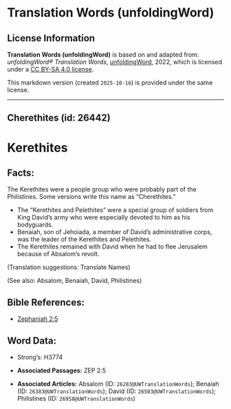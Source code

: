 # Translation Words (unfoldingWord)

## License Information

**Translation Words (unfoldingWord)** is based on and adapted from: _unfoldingWord® Translation Words_, [unfoldingWord](https://unfoldingword.org/utw), 2022, which is licensed under a [CC BY-SA 4.0 license](https://creativecommons.org/licenses/by-sa/4.0/legalcode.en).

This markdown version (created `2025-10-16`) is provided under the same license.



--------------------------------

## Cherethites (id: 26442)

Kerethites
==========

Facts:
------

The Kerethites were a people group who were probably part of the Philistines. Some versions write this name as “Cherethites.”

* The “Kerethites and Pelethites” were a special group of soldiers from King David’s army who were especially devoted to him as his bodyguards.
* Benaiah, son of Jehoiada, a member of David’s administrative corps, was the leader of the Kerethites and Pelethites.
* The Kerethites remained with David when he had to flee Jerusalem because of Absalom’s revolt.

(Translation suggestions: Translate Names)

(See also: Absalom, Benaiah, David, Philistines)

Bible References:
-----------------

* [Zephaniah 2:5](https://ref.ly/Zeph2:5)

Word Data:
----------

* Strong’s: H3774

* **Associated Passages:** ZEP 2:5
* **Associated Articles:** Absalom (ID: `26283@UWTranslationWords`); Benaiah (ID: `26383@UWTranslationWords`); David (ID: `26503@UWTranslationWords`); Philistines (ID: `26958@UWTranslationWords`)

